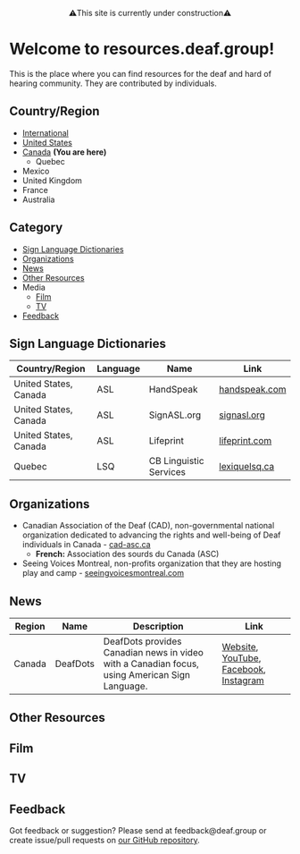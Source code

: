 <p style="text-align: center;">⚠️This site is currently under construction⚠️</p>

# Welcome to resources.deaf.group!
This is the place where you can find resources for the deaf and hard of hearing community. They are contributed by individuals.

## Country/Region

- [International]({{site.baseurl}}/)
- [United States]({{site.baseurl}}/unitedstates)
- [Canada]({{site.baseurl}}/canada) **(You are here)**
  - Quebec
- Mexico
- United Kingdom
- France
- Australia

## Category
- [Sign Language Dictionaries](#sign-language-dictionaries)
- [Organizations](#organizations)
- [News](#news)
- [Other Resources](#other-resources)
- Media
  - [Film](#film)
  - [TV](#TV)
- [Feedback](#feedback)

## Sign Language Dictionaries

| Country/Region | Language | Name | Link |
|-------|----|-------|-------|
| United States, Canada | ASL | HandSpeak | [handspeak.com](https://www.handspeak.com/word/) |
| United States, Canada | ASL | SignASL.org | [signasl.org](https://www.signasl.org/) |
| United States, Canada | ASL | Lifeprint | [lifeprint.com](https://www.lifeprint.com/dictionary.htm) |
| Quebec | LSQ | CB Linguistic Services | [lexiquelsq.ca](https://lexiquelsq.ca/lexique-lsq/) |

## Organizations

- Canadian Association of the Deaf (CAD), non-governmental national organization dedicated to advancing the rights and well-being of Deaf individuals in Canada - [cad-asc.ca](https://cad-asc.ca/)
  - **French:** Association des sourds du Canada (ASC)
- Seeing Voices Montreal, non-profits organization that they are hosting play and camp - [seeingvoicesmontreal.com](http://www.seeingvoicesmontreal.com/)

## News

| Region | Name | Description | Link |
|-----|--------|---------------|--------|
| Canada | DeafDots | DeafDots provides Canadian news in video with a Canadian focus, using American Sign Language. | [Website](https://www.deafdots.ca/), [YouTube](https://www.youtube.com/@DeafDots), [Facebook](https://www.facebook.com/groups/deafdots/), [Instagram](https://www.instagram.com/deafdots/) |

## Other Resources



## Film



## TV



## Feedback
Got feedback or suggestion? Please send at <!-- fsdvwqs -->feed<!-- asdzxcwqe -->back<!-- zndoasdifg -->@<!-- dsafasdf  -->deaf.<!-- bncjdhsatuy -->group or create issue/pull requests on [our GitHub repository](https://github.com/BatteryDie/resources.deaf.group).
